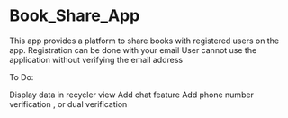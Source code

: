 # Book_Share_App

This app provides a platform to share books with registered users on the app.
Registration can be done with your email
User cannot use the application without verifying the email address



To Do:

Display data in recycler view
Add chat feature
Add phone number verification , or dual verification
